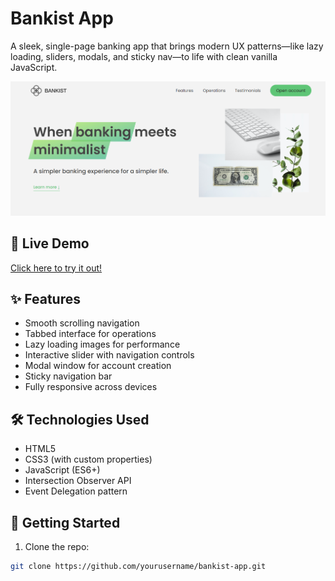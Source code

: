 # Bankist App

A sleek, single-page banking app that brings modern UX patterns—like lazy loading, sliders, modals, and sticky nav—to life with clean vanilla JavaScript.

![Bankist Screenshot](img/screenshot.PNG)

## 🚀 Live Demo

[Click here to try it out!](--)

## ✨ Features

- Smooth scrolling navigation
- Tabbed interface for operations
- Lazy loading images for performance
- Interactive slider with navigation controls
- Modal window for account creation
- Sticky navigation bar
- Fully responsive across devices

## 🛠️ Technologies Used

- HTML5
- CSS3 (with custom properties)
- JavaScript (ES6+)
- Intersection Observer API
- Event Delegation pattern

## 📂 Getting Started

1. Clone the repo:

```bash
git clone https://github.com/yourusername/bankist-app.git
```
